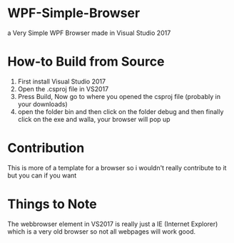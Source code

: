 # WPF-Simple-Browser

a Very Simple WPF Browser made in Visual Studio 2017

# How-to Build from Source
1) First install Visual Studio 2017
2) Open the .csproj file in VS2017
3) Press Build, Now go to where you opened the csproj file (probably in your downloads)
4) open the folder bin and then click on the folder debug and then finally click on the exe and walla, your browser will pop up

# Contribution
This is more of a template for a browser so i wouldn't really contribute to it but you can if you want

# Things to Note
The webbrowser element in VS2017 is really just a IE (Internet Explorer) which is a very old browser so not all webpages will work good.
